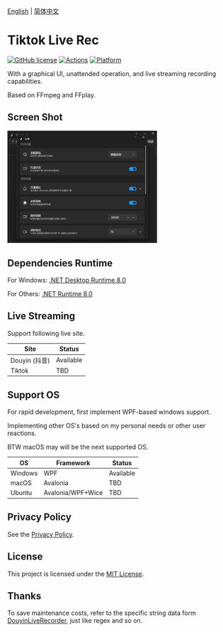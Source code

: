 [English](README.md) | [简体中文](README.zh-Hans.md)

# Tiktok Live Rec

[![GitHub license](https://img.shields.io/github/license/emako/TiktokLiveRec)](https://github.com/emako/TiktokLiveRec/blob/master/LICENSE) [![Actions](https://github.com/emako/TiktokLiveRec/actions/workflows/build.yml/badge.svg)](https://github.com/emako/TiktokLiveRec/actions/workflows/library.nuget.yml) [![Platform](https://img.shields.io/badge/platform-Windows-blue?logo=windowsxp&color=1E9BFA)](https://dotnet.microsoft.com/en-us/download/dotnet/latest/runtime)

With a graphical UI, unattended operation, and live streaming recording capabilities.

Based on FFmpeg and FFplay.

## Screen Shot

<img src="assets/image-20241111161919039.png" alt="image-20241111161919039" style="zoom: 33%;" />

## Dependencies Runtime

For Windows: [.NET Desktop Runtime 8.0](https://dotnet.microsoft.com/en-us/download/dotnet/8.0)

For Others: [.NET Runtime 8.0](https://dotnet.microsoft.com/en-us/download/dotnet/8.0)

## Live Streaming

Support following live site.

| Site          | Status    |
| ------------- | --------- |
| Douyin (抖音) | Available |
| Tiktok        | TBD       |

## Support OS

For rapid development, first implement WPF-based windows support.

Implementing other OS's based on my personal needs or other user reactions.

BTW macOS may will be the next supported OS.

| OS      | Framework         | Status    |
| ------- | ----------------- | --------- |
| Windows | WPF               | Available |
| macOS   | Avalonia          | TBD       |
| Ubuntu  | Avalonia/WPF+Wice | TBD       |

## Privacy Policy

See the [Privacy Policy](PrivacyPolicy.md).

## License

This project is licensed under the [MIT License](LICENSE).

## Thanks

To save maintenance costs, refer to the specific string data form [DouyinLiveRecorder](https://github.com/ihmily/DouyinLiveRecorder), just like regex and so on.

